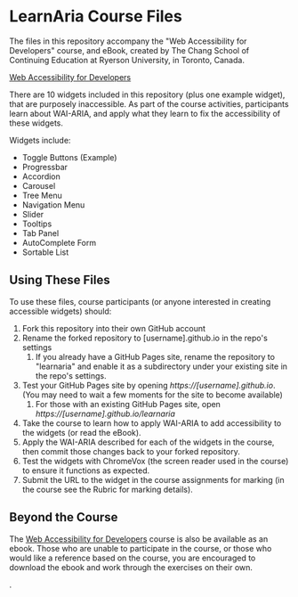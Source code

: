 # LearnAria Course Files
The files in this repository accompany the "Web Accessibility for Developers" course, and eBook, created by The Chang School of Continuing Education at Ryerson University, in Toronto, Canada.

[Web Accessibility for Developers](https://de.ryerson.ca/wa/advanced/)

There are 10 widgets included in this repository (plus one example widget), that are purposely inaccessible. As part of the course activities, participants learn about WAI-ARIA, and apply what they learn to fix the accessibility of these widgets. 

Widgets include:

* Toggle Buttons (Example)
* Progressbar
* Accordion
* Carousel
* Tree Menu
* Navigation Menu
* Slider
* Tooltips
* Tab Panel
* AutoComplete Form
* Sortable List

## Using These Files
To use these files, course participants (or anyone interested in creating accessible widgets) should:

1. Fork this repository into their own GitHub account
1. Rename the forked repository to [username].github.io in the repo's settings
	1. If you already have a GitHub Pages site, rename the repository to "learnaria" and enable it as a subdirectory under your existing site in the repo's settings.
1. Test your GitHub Pages site by opening _https://[username].github.io_. (You may need to wait a few moments for the site to become available)
	1. For those with an existing GitHub Pages site, open _https://[username].github.io/learnaria_
1. Take the course to learn how to apply WAI-ARIA to add accessibility to the widgets (or read the eBook).
1. Apply the WAI-ARIA described for each of the widgets in the course, then commit those changes back to your forked repository.
1. Test the widgets with ChromeVox (the screen reader used in the course) to ensure it functions as expected.
1. Submit the URL to the widget in the course assignments for marking (in the course see the Rubric for marking details).

## Beyond the Course
The [Web Accessibility for Developers](https://pressbooks.library.ryerson.ca/wafd/) course is also be available as an ebook. Those who are unable to participate in the course, or those who would like a reference based on the course, you are encouraged to download the ebook and work through the exercises on their own.


.
